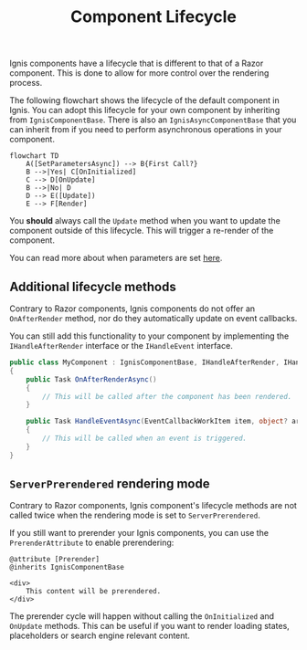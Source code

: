 ﻿---
order: 1
title: Component Lifecycle
category: Components
permalink: /components/lifecycle
---

Ignis components have a lifecycle that is different to that of a Razor component. This is done to allow for more control
over the rendering process.

The following flowchart shows the lifecycle of the default component in Ignis. You can adopt this lifecycle for your own
component by inheriting from `IgnisComponentBase`. There is also an `IgnisAsyncComponentBase` that you can inherit from
if you need to perform asynchronous operations in your component.

```mermaid
flowchart TD
    A([SetParametersAsync]) --> B{First Call?}
    B -->|Yes| C[OnInitialized]
    C --> D[OnUpdate]
    B -->|No| D
    D --> E([Update])
    E --> F[Render]
```

You **should** always call the `Update` method when you want to update the component outside of this lifecycle. This
will trigger a re-render of the component.

You can read more about when parameters are
set [here](https://learn.microsoft.com/en-us/aspnet/core/blazor/components/lifecycle?view=aspnetcore-7.0#when-parameters-are-set-setparametersasync).

## Additional lifecycle methods

Contrary to Razor components, Ignis components do not offer an `OnAfterRender` method, nor do they automatically update
on event callbacks.

You can still add this functionality to your component by implementing the `IHandleAfterRender` interface or
the `IHandleEvent` interface.

```csharp
public class MyComponent : IgnisComponentBase, IHandleAfterRender, IHandleEvent
{
    public Task OnAfterRenderAsync()
    {
        // This will be called after the component has been rendered.
    }

    public Task HandleEventAsync(EventCallbackWorkItem item, object? arg)
    {
        // This will be called when an event is triggered.
    }
}
```

## `ServerPrerendered` rendering mode

Contrary to Razor components, Ignis component's lifecycle methods are not called twice when the rendering mode is set
to `ServerPrerendered`.

If you still want to prerender your Ignis components, you can use the `PrerenderAttribute` to enable prerendering:

```cshtml
@attribute [Prerender]
@inherits IgnisComponentBase

<div>
    This content will be prerendered.
</div>
```

The prerender cycle will happen without calling the `OnInitialized` and `OnUpdate` methods. This can be useful if you
want to render loading states, placeholders or search engine relevant content.
